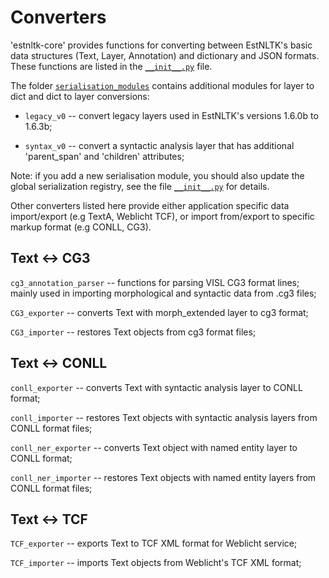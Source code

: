 # Converters

'estnltk-core' provides functions for converting between EstNLTK's basic data structures (Text, Layer, Annotation) and dictionary and JSON formats. These functions are listed in the [`__init__.py`](__init__.py) file.

The folder [`serialisation_modules`](serialisation_modules) contains additional modules for layer to dict and dict to layer conversions:

* `legacy_v0` -- convert legacy layers used in EstNLTK's versions 1.6.0b to 1.6.3b;

* `syntax_v0` -- convert a syntactic analysis layer that has additional 'parent_span' and 'children' attributes; 

Note: if you add a new serialisation module, you should also update the global serialization registry, see the file  [`__init__.py`](__init__.py) for details.

Other converters listed here provide either application specific data import/export (e.g TextA, Weblicht TCF), or import from/export to specific markup format (e.g CONLL, CG3).  

## Text <-> CG3

`cg3_annotation_parser` -- functions for parsing VISL CG3 format lines; mainly used in importing morphological and syntactic data from .cg3 files;

`CG3_exporter` -- converts Text with morph_extended layer to cg3 format;

`CG3_importer` -- restores Text objects from cg3 format files;

## Text <-> CONLL

`conll_exporter` -- converts Text with syntactic analysis layer to CONLL format;

`conll_importer` -- restores Text objects with syntactic analysis layers from CONLL format files;

`conll_ner_exporter` -- converts Text object with named entity layer to CONLL format;

`conll_ner_importer` -- restores Text objects with named entity layers from CONLL format files;


## Text <-> TCF

`TCF_exporter` -- exports Text to TCF XML format for Weblicht service;

`TCF_importer` -- imports Text objects from Weblicht's TCF XML format;


